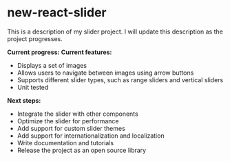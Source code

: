 # new-react-slider
This is a description of my slider project. I will update this description as the project progresses.

**Current progress:**
**Current features:**

* Displays a set of images
* Allows users to navigate between images using arrow buttons
* Supports different slider types, such as range sliders and vertical sliders
* Unit tested

**Next steps:**

* Integrate the slider with other components
* Optimize the slider for performance
* Add support for custom slider themes
* Add support for internationalization and localization
* Write documentation and tutorials
* Release the project as an open source library
